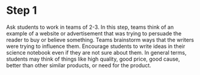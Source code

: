 # Step 1

Ask students to work in teams of 2-3. In this step, teams think of an example of a website or advertisement that was trying to persuade the reader to buy or believe something. Teams brainstorm ways that the writers were trying to influence them. Encourage students to write ideas in their science notebook even if they are not sure about them. In general terms, students may think of things like high quality, good price, good cause, better than other similar products, or need for the product. 